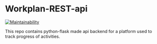 # Workplan-REST-api

[![Maintainability](https://api.codeclimate.com/v1/badges/046df34c68dd82749885/maintainability)](https://codeclimate.com/github/keronei/Workplan-REST-api/maintainability)

This repo contains python-flask made api backend for a platform used to track progress of activities.
